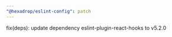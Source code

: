 ```yaml
---
"@hexadrop/eslint-config": patch
---
```


fix(deps): update dependency eslint-plugin-react-hooks to v5.2.0
